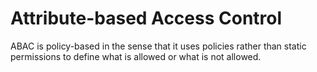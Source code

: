 # Attribute-based Access Control

ABAC is policy-based in the sense that it uses policies rather than static permissions to define what is allowed or what is not allowed.
